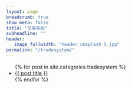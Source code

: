 ```yaml
---
layout: page
breadcrumb: true
show_meta: false
title: "交易系统"
subheadline: ""
header:
   image_fullwidth: "header_unsplash_5.jpg"
permalink: "/tradesystem/"
---
```

<ul>
    {% for post in site.categories.tradesystem %}
    <li><a href="{{ site.url }}{{ site.baseurl }}{{ post.url }}">{{ post.title }}</a></li>
    {% endfor %}
</ul>
